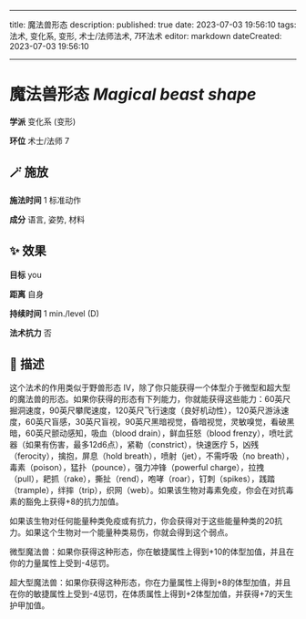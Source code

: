 
---
title: 魔法兽形态
description: 
published: true
date: 2023-07-03 19:56:10
tags: 法术, 变化系, 变形, 术士/法师法术, 7环法术
editor: markdown
dateCreated: 2023-07-03 19:56:10

---

# **魔法兽形态** *Magical beast shape*

**学派** 变化系 (变形) 

**环位** 术士/法师 7

## 🪄 施放

**施法时间** 1 标准动作

**成分** 语言, 姿势, 材料

## ✨ 效果 

**目标** you 

**距离** 自身  

**持续时间** 1 min./level (D) 

**法术抗力** 否

## 📖 描述

这个法术的作用类似于野兽形态 IV，除了你只能获得一个体型介于微型和超大型的魔法兽的形态。如果你获得的形态有下列能力，你就能获得这些能力：60英尺掘洞速度，90英尺攀爬速度，120英尺飞行速度（良好机动性），120英尺游泳速度，60英尺盲感，30英尺盲视，90英尺黑暗视觉，昏暗视觉，灵敏嗅觉，看破黑暗，60英尺颤动感知，吸血（blood drain），鲜血狂怒（blood frenzy），喷吐武器（如果有伤害，最多12d6点），紧勒（constrict），快速医疗 5，凶残（ferocity），擒抱，屏息（hold breath），喷射（jet），不需呼吸（no breath），毒素（poison），猛扑（pounce），强力冲锋（powerful charge），拉拽（pull），耙抓（rake），撕扯（rend），咆哮（roar），钉刺（spikes），践踏（trample），绊摔（trip），织网（web）。如果该生物对毒素免疫，你会在对抗毒素的豁免上获得+8的抗力加值。

如果该生物对任何能量种类免疫或有抗力，你会获得对于这些能量种类的20抗力。如果这个生物对一个能量种类易伤，你就会得到这个弱点。

微型魔法兽：如果你获得这种形态，你在敏捷属性上得到+10的体型加值，并且在你的力量属性上受到-4惩罚。

超大型魔法兽：如果你获得这种形态，你在力量属性上得到+8的体型加值，并且在你的敏捷属性上受到-4惩罚，在体质属性上得到+2体型加值，并获得+7的天生护甲加值。
    